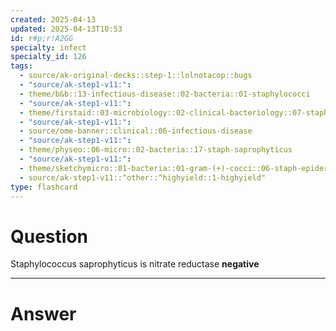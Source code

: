 ```yaml
---
created: 2025-04-13
updated: 2025-04-13T10:53
id: r#p;r!A2GG
specialty: infect
specialty_id: 126
tags:
  - source/ak-original-decks::step-1::lolnotacop::bugs
  - "source/ak-step1-v11:": 
  - theme/b&b::13-infectious-disease::02-bacteria::01-staphylococci
  - "source/ak-step1-v11:": 
  - theme/firstaid::03-microbiology::02-clinical-bacteriology::07-staph-saprophyticus
  - "source/ak-step1-v11:": 
  - source/ome-banner::clinical::06-infectious-disease
  - "source/ak-step1-v11:": 
  - theme/physeo::06-micro::02-bacteria::17-staph-saprophyticus
  - "source/ak-step1-v11:": 
  - theme/sketchymicro::01-bacteria::01-gram-(+)-cocci::06-staph-epidermidis-&-saprophyticus
  - source/ak-step1-v11::^other::^highyield::1-highyield"
type: flashcard
---
```


# Question
Staphylococcus saprophyticus is nitrate reductase **negative**

---

# Answer

